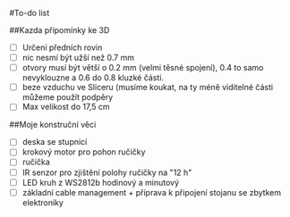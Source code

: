 #To-do list

##Kazda připomínky ke 3D
- [ ] Určení předních rovin
- [ ] nic nesmí být užší než 0.7 mm
- [ ] otvory musí být větší o 0.2 mm (velmi těsné spojení), 0.4 to samo nevyklouzne a 0.6 do 0.8 kluzké části.
- [ ] beze vzduchu ve Sliceru (musíme koukat, na ty méně viditelné části můžeme použít podpěry
- [ ] Max velikost do 17,5 cm

##Moje konstruční věci
- [ ] deska se stupnicí
- [ ] krokový motor pro pohon ručičky
- [ ] ručička
- [ ] IR senzor pro zjištění polohy ručičky na "12 h"
- [ ] LED kruh z WS2812b hodinový a minutový
- [ ] základní cable management + příprava k připojení stojanu se zbytkem elektroniky
